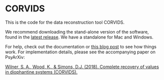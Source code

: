 # CORVIDS

This is the code for the data reconstruction tool CORVIDS.

We recommend downloading the stand-alone version of the software, found in the [latest release](https://github.com/katherinemwood/corvids/releases). We have a standalone for Mac and Windows.

For help, check out the documentation or [this blog post](https://katherinemwood.github.io/post/corvids) to see how things work. For implementation details, please see the accompanying paper on PsyArXiv:

[Wilner, S. A., Wood, K., & Simons, D.J. (2018). Complete recovery of values in diophantine systems (CORVIDS).](https://osf.io/rvgqk/)
